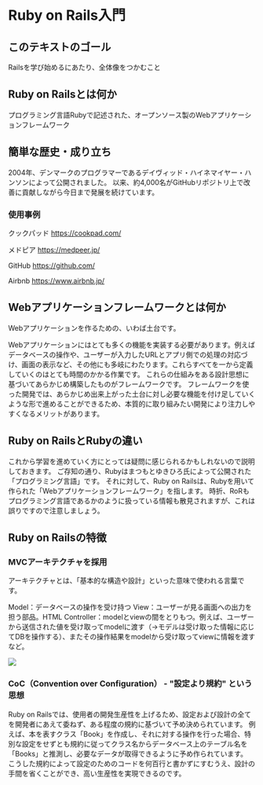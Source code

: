 # Ruby on Rails入門

## このテキストのゴール
Railsを学び始めるにあたり、全体像をつかむこと

## Ruby on Railsとは何か
プログラミング言語Rubyで記述された、オープンソース製のWebアプリケーションフレームワーク

## 簡単な歴史・成り立ち
2004年、デンマークのプログラマーであるデイヴィッド・ハイネマイヤー・ハンソンによって公開されました。
以来、約4,000名がGitHubリポジトリ上で改善に貢献しながら今日まで発展を続けています。

### 使用事例
クックパッド
https://cookpad.com/

メドピア
https://medpeer.jp/

GitHub
https://github.com/

Airbnb
https://www.airbnb.jp/


## Webアプリケーションフレームワークとは何か
Webアプリケーションを作るための、いわば土台です。

Webアプリケーションにはとても多くの機能を実装する必要があります。例えばデータベースの操作や、ユーザーが入力したURLとアプリ側での処理の対応づけ、画面の表示など、その他にも多岐にわたります。これらすべてを一から定義していくのはとても時間のかかる作業です。
これらの仕組みをある設計思想に基づいてあらかじめ構築したものがフレームワークです。
フレームワークを使った開発では、あらかじめ出来上がった土台に対し必要な機能を付け足していくような形で進めることができるため、本質的に取り組みたい開発により注力しやすくなるメリットがあります。

## Ruby on RailsとRubyの違い
これから学習を進めていく方にとっては疑問に感じられるかもしれないので説明しておきます。
ご存知の通り、Rubyはまつもとゆきひろ氏によって公開された「プログラミング言語」です。
それに対して、Ruby on Railsは、Rubyを用いて作られた「Webアプリケーションフレームワーク」を指します。
時折、RoRもプログラミング言語であるかのように扱っている情報も散見されますが、これは誤りですので注意しましょう。

## Ruby on Railsの特徴
### MVCアーキテクチャを採用
アーキテクチャとは、「基本的な構造や設計」といった意味で使われる言葉です。

Model：データベースの操作を受け持つ
View：ユーザーが見る画面への出力を担う部品。HTML
Controller：modelとviewの間をとりもつ。例えば、ユーザーから送信された値を受け取ってmodelに渡す（->モデルは受け取った情報に応じてDBを操作する）、またその操作結果をmodelから受け取ってviewに情報を渡すなど。

![](https://i.imgur.com/0ovRrgk.jpg)


### CoC（Convention over Configuration） - "設定より規約" という思想
Ruby on Railsでは、使用者の開発生産性を上げるため、設定および設計の全てを開発者にあえて委ねず、ある程度の規約に基づいて予め決められています。
例えば、本を表すクラス「Book」を作成し、それに対する操作を行った場合、特別な設定をせずとも規約に従ってクラス名からデータベース上のテーブル名を「Books」と推測し、必要なデータが取得できるように予め作られています。
こうした規約によって設定のためのコードを何百行と書かずにすむうえ、設計の手間を省くことができ、高い生産性を実現できるのです。

